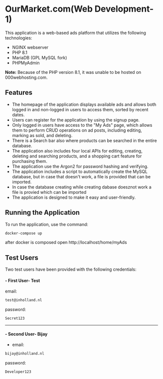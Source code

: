 # OurMarket.com(Web Development-1)

This application is a web-based ads platform that utilizes the following technologies:
- NGINX webserver
- PHP 8.1
- MariaDB (GPL MySQL fork)
- PHPMyAdmin

**Note:**  Because of the PHP version 8.1, it was unable to be hosted on 000webhosting.com.
## Features
- The homepage of the application displays available ads and allows both logged in and non-logged in users to access them, sorted by recent dates.
- Users can register for the application by using the signup page.
- Only logged in users have access to the "My Ads" page, which allows them to perform CRUD operations on ad posts, including editing, marking as sold, and deleting.
- There is a Search bar also where products can be searched in the entire database.
- The application also includes four local APIs for editing, creating, deleting and searching products, and a shopping cart feature for purchasing them.
- The application use the Argon2 for password hashing and verifying.
- The application includes a script to automatically create the MySQL database, but in case that doesn't work, a file is provided that can be imported.
- In case the database creating while creating dabase doesznot work a file is provied which can be imported
- The application is designed to make it easy and user-friendly.

## Running the Application
To run the application, use the command:
```bash
docker-compose up
```
after docker is composed  open http://localhost/home/myAds

## Test Users
Two test users have been provided with the following credentials:
#### - First User- Test
email:
```bash
test@inholland.nl
```
password:
```bash
Secret123
```
---------------------------------------
#### - Second User- Bijay
- email:
```bash
bijay@inholland.nl
```
password:
```bash
Developer123
```
